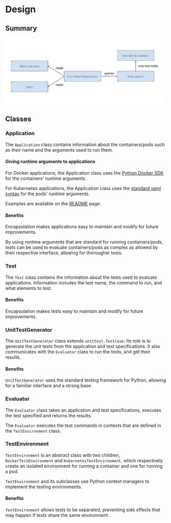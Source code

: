 # Design

## Summary

![design.jpg](img/design.jpg)

## Classes

### Application

The `Application` class contains information about the containers/pods
such as their name and the arguments used to run them.

#### Giving runtime arguments to applications

For Docker applications, the Application class uses the
[Python Docker SDK](https://docker-py.readthedocs.io/en/stable/containers.html)
for the containers' runtime arguments.

For Kubernetes applications, the Application class uses the
[standard yaml syntax](https://kubernetes.io/docs/concepts/workloads/pods/pod-overview/#pod-templates)
for the pods' runtime arguments.

Examples are available on the [README](README.md) page.

#### Benefits

Encapsulation makes applications easy to maintain and modify for future improvements.

By using runtime arguments that are standard for running containers/pods,
tests can be used to evaluate containers/pods as complex as allowed by their respective interface,
allowing for thorougher tests.

### Test

The `Test` class contains the information about the tests used to evaluate applications.
Information includes the test name, the command to run, and what elements to test.

#### Benefits

Encapsulation makes tests easy to maintain and modify for future improvements.

### UnitTestGenerator

The `UnitTestGenerator` class extends `unittest.TestCase`.
Its role is to generate the unit tests from the application and test specifications.
It also communicates with the `Evaluator` class to run the tests, and get their results.

#### Benefits

`UnitTestGenerator` uses the standard testing framework for Python,
allowing for a familiar interface and a strong base.

### Evaluator

The `Evaluator` class takes an application and test specifications,
executes the test specified and returns the results.

The `Evaluator` executes the test commands in contexts that are defined in the `TestEnvironment` class.

### TestEnvironment

`TestEnvironment` is an abstract class with two children, `DockerTestEnvironment` and `KubernetesTestEnvironment`,
which respectively create an isolated environment for running a container and one for running a pod.

`TestEnvironment` and its subclasses use Python context managers to implement the testing environments.

#### Benefits

`TestEnvironment` allows tests to be separated,
preventing side effects that may happen if tests share the same environment. 
